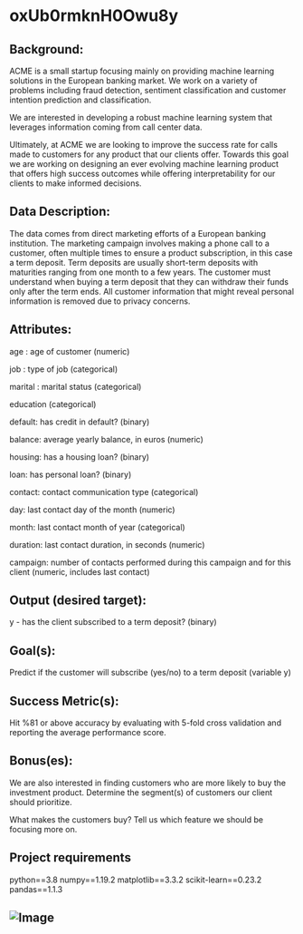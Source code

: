 # oxUb0rmknH0Owu8y
## Background:

ACME is a small startup focusing mainly on providing machine learning solutions in the European banking market. We work on a variety of problems including fraud detection, sentiment classification and customer intention prediction and classification.

We are interested in developing a robust machine learning system that leverages information coming from call center data.

Ultimately, at ACME we are looking to improve the success rate for calls made to customers for any product that our clients offer. Towards this goal we are working on designing an ever evolving machine learning product that offers high success outcomes while offering interpretability for our clients to make informed decisions.

## Data Description:

The data comes from direct marketing efforts of a European banking institution. The marketing campaign involves making a phone call to a customer, often multiple times to ensure a product subscription, in this case a term deposit. Term deposits are usually short-term deposits with maturities ranging from one month to a few years. The customer must understand when buying a term deposit that they can withdraw their funds only after the term ends. All customer information that might reveal personal information is removed due to privacy concerns.

## Attributes:

age : age of customer (numeric)

job : type of job (categorical)

marital : marital status (categorical)

education (categorical)

default: has credit in default? (binary)

balance: average yearly balance, in euros (numeric)

housing: has a housing loan? (binary)

loan: has personal loan? (binary)

contact: contact communication type (categorical)

day: last contact day of the month (numeric)

month: last contact month of year (categorical)

duration: last contact duration, in seconds (numeric)

campaign: number of contacts performed during this campaign and for this client (numeric, includes last contact)

## Output (desired target):

y - has the client subscribed to a term deposit? (binary)

## Goal(s):

Predict if the customer will subscribe (yes/no) to a term deposit (variable y)

## Success Metric(s):

Hit %81 or above accuracy by evaluating with 5-fold cross validation and reporting the average performance score.

## Bonus(es):

We are also interested in finding customers who are more likely to buy the investment product. Determine the segment(s) of customers our client should prioritize.

What makes the customers buy? Tell us which feature we should be focusing more on.

## Project requirements
python==3.8
numpy==1.19.2
matplotlib==3.3.2
scikit-learn==0.23.2
pandas==1.1.3
## ![Image](http://raw.github.com/helinozgur/oxUb0rmknH0Owu8y/images/output1.PNG "Optional title")
